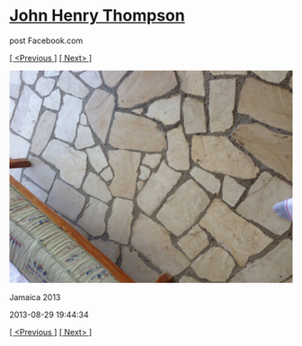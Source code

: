 # [John Henry Thompson](../README.md)
post Facebook.com

[[ <Previous ]](2013-08-29-45.md) [[ Next> ]](2013-08-29-47.md)

[![](../media/2013-08-29/Jamaica-2057.jpg)](../README.md)

Jamaica 2013

2013-08-29 19:44:34

[[ <Previous ]](2013-08-29-45.md) [[ Next> ]](2013-08-29-47.md)
